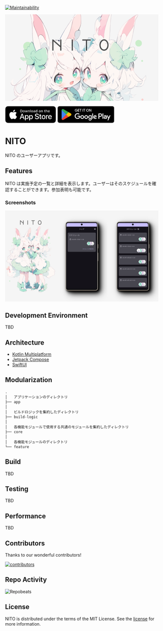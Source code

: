 [![Maintainability](https://api.codeclimate.com/v1/badges/7144cf7d95ad890dbe19/maintainability)](https://codeclimate.com/github/2rabs/nito-app/maintainability)

![NITO](docs/images/hero.svg)

<a href='https://apps.apple.com/jp/app/nito/id6472990576?itsct=apps_box_badge&amp;itscg=30200'><img alt='Download on the App Store' src='docs/images/app-store-badge.svg' height='56px'/></a>
<a href='https://play.google.com/store/apps/details?id=club.nito.app&pcampaignid=pcampaignidMKT-Other-global-all-co-prtnr-py-PartBadge-Mar2515-1'><img alt='Get it on Google Play' src='docs/images/google-play-badge.png' height='56px'/></a>

# NITO

NITO のユーザーアプリです。

## Features

NITO は実施予定の一覧と詳細を表示します。ユーザーはそのスケジュールを確認することができます。参加表明も可能です。

### Screenshots

![Screenshot showing For Top screen and Schedule list screen](docs/images/screenshots.png "Screenshot showing For Top screen and Schedule list screen")

## Development Environment

TBD

## Architecture

- [Kotlin Multiplatform](https://kotlinlang.org/lp/multiplatform/)
- [Jetpack Compose](https://developer.android.com/jetpack/compose?hl=ja)
- [SwiftUI](https://developer.apple.com/jp/xcode/swiftui/)

## Modularization

```text
.
│   アプリケーションのディレクトリ
├── app
│
│   ビルドロジックを集約したディレクトリ
├── build-logic
│
│   各機能モジュールで使用する共通のモジュールを集約したディレクトリ
├── core
│
│   各機能モジュールのディレクトリ
└── feature
```

## Build

TBD

## Testing

TBD

## Performance

TBD

## Contributors

Thanks to our wonderful contributors!

<a href="https://github.com/2rabs/nito-app/graphs/contributors">
  <img src="https://contrib.rocks/image?repo=2rabs/nito-app" alt="contributors"/>
</a>

## Repo Activity

![Repobeats](https://repobeats.axiom.co/api/embed/8869c0e9902dd2a3a23c5f867661521ce2253d19.svg "Repobeats analytics image")

## License

NITO is distributed under the terms of the MIT License. See the [license](LICENSE) for more information.
